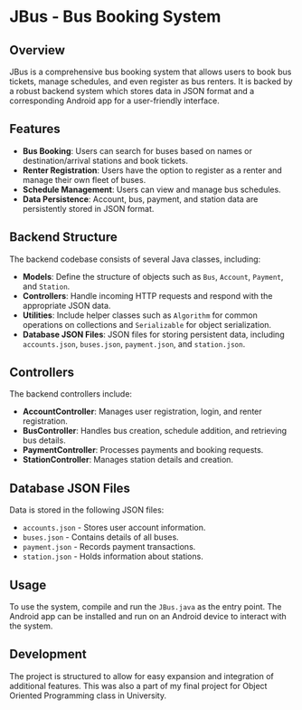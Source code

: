 # JBus - Bus Booking System

## Overview
JBus is a comprehensive bus booking system that allows users to book bus tickets, manage schedules, and even register as bus renters. It is backed by a robust backend system which stores data in JSON format and a corresponding Android app for a user-friendly interface.

## Features
- **Bus Booking**: Users can search for buses based on names or destination/arrival stations and book tickets.
- **Renter Registration**: Users have the option to register as a renter and manage their own fleet of buses.
- **Schedule Management**: Users can view and manage bus schedules.
- **Data Persistence**: Account, bus, payment, and station data are persistently stored in JSON format.

## Backend Structure
The backend codebase consists of several Java classes, including:

- **Models**: Define the structure of objects such as `Bus`, `Account`, `Payment`, and `Station`.
- **Controllers**: Handle incoming HTTP requests and respond with the appropriate JSON data.
- **Utilities**: Include helper classes such as `Algorithm` for common operations on collections and `Serializable` for object serialization.
- **Database JSON Files**: JSON files for storing persistent data, including `accounts.json`, `buses.json`, `payment.json`, and `station.json`.

## Controllers
The backend controllers include:

- **AccountController**: Manages user registration, login, and renter registration.
- **BusController**: Handles bus creation, schedule addition, and retrieving bus details.
- **PaymentController**: Processes payments and booking requests.
- **StationController**: Manages station details and creation.

## Database JSON Files
Data is stored in the following JSON files:

- `accounts.json` - Stores user account information.
- `buses.json` - Contains details of all buses.
- `payment.json` - Records payment transactions.
- `station.json` - Holds information about stations.

## Usage
To use the system, compile and run the `JBus.java` as the entry point. The Android app can be installed and run on an Android device to interact with the system.

## Development
The project is structured to allow for easy expansion and integration of additional features. This was also a part of my final project for Object Oriented Programming class in University.
